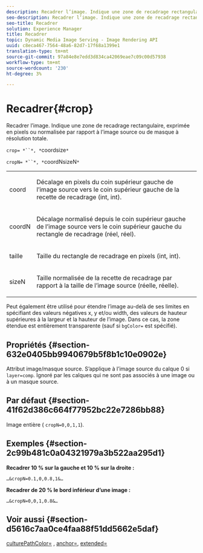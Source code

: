 ```yaml
---
description: Recadrer l’image. Indique une zone de recadrage rectangulaire, exprimée en pixels ou normalisée par rapport à l’image source ou de masque à résolution totale.
seo-description: Recadrer l’image. Indique une zone de recadrage rectangulaire, exprimée en pixels ou normalisée par rapport à l’image source ou de masque à résolution totale.
seo-title: Recadrer
solution: Experience Manager
title: Recadrer
topic: Dynamic Media Image Serving - Image Rendering API
uuid: c8eca467-7564-48a6-82d7-17f68a1399e1
translation-type: tm+mt
source-git-commit: 97a84e8e7edd3d834ca42069eae7c09c00d57938
workflow-type: tm+mt
source-wordcount: '230'
ht-degree: 3%

---
```



# Recadrer{#crop}

Recadrer l’image. Indique une zone de recadrage rectangulaire, exprimée en pixels ou normalisée par rapport à l’image source ou de masque à résolution totale.

`crop= *``*, *`coordsize`*`

`cropN= *``*, *`coordNsizeN`*`

<table id="simpletable_472A9AD67AA64419B0877B0535F8B14A"> 
 <tr class="strow"> 
  <td class="stentry"> <p><span class="codeph"> <span class="varname"> coord</span></span> </p> </td> 
  <td class="stentry"> <p>Décalage en pixels du coin supérieur gauche de l’image source vers le coin supérieur gauche de la recette de recadrage (int, int). </p></td> 
 </tr> 
 <tr class="strow"> 
  <td class="stentry"> <p><span class="codeph"> <span class="varname"> coordN</span></span> </p> </td> 
  <td class="stentry"> <p>Décalage normalisé depuis le coin supérieur gauche de l’image source vers le coin supérieur gauche du rectangle de recadrage (réel, réel). </p></td> 
 </tr> 
 <tr class="strow"> 
  <td class="stentry"> <p><span class="codeph"> <span class="varname"> taille</span></span> </p></td> 
  <td class="stentry"> <p>Taille du rectangle de recadrage en pixels (int, int). </p></td> 
 </tr> 
 <tr class="strow"> 
  <td class="stentry"> <p><span class="codeph"> <span class="varname"> sizeN</span></span> </p></td> 
  <td class="stentry"> <p>Taille normalisée de la recette de recadrage par rapport à la taille de l’image source (réelle, réelle). </p></td> 
 </tr> 
</table>

Peut également être utilisé pour étendre l’image au-delà de ses limites en spécifiant des valeurs négatives x, y et/ou width, des valeurs de hauteur supérieures à la largeur et la hauteur de l’image. Dans ce cas, la zone étendue est entièrement transparente (sauf si `bgColor=` est spécifié).

## Propriétés {#section-632e0405bb9940679b5f8b1c10e0902e}

Attribut image/masque source. S’applique à l’image source du calque 0 si `layer=comp`. Ignoré par les calques qui ne sont pas associés à une image ou à un masque source.

## Par défaut {#section-41f62d386c664f77952bc22e7286bb88}

Image entière ( `cropN=0,0,1,1`).

## Exemples {#section-2c99b481c0a04321979a3b522aa295d1}

**Recadrer 10 % sur la gauche et 10 % sur la droite :**

`…&cropN=0.1,0,0.8,1&…`

**Recadrer de 20 % le bord inférieur d’une image :**

`…&cropN=0,0,1,0.8&…`

## Voir aussi {#section-d5616c7aa0ce4faa88f51dd5662e5daf}

[](/help/aem-is-ir-api/is-api/http-ref/image-serving-api-ref/c-http-protocol-reference/c-command-reference/r-croppath.md) [culturePathColor=](../../../../../is-api/http-ref/image-serving-api-ref/c-http-protocol-reference/c-command-reference/r-bgcolor.md#reference-441371ba4ef54fe781887c5ae448f6ab) ,  [anchor=](../../../../../is-api/http-ref/image-serving-api-ref/c-http-protocol-reference/c-command-reference/r-anchor.md#reference-6661e548ab284b82828d8d94c8ddeb7c),  [extended=](../../../../../is-api/http-ref/image-serving-api-ref/c-http-protocol-reference/c-command-reference/r-extend.md#reference-7e9156beb285459d830e2d56782a74ac)

